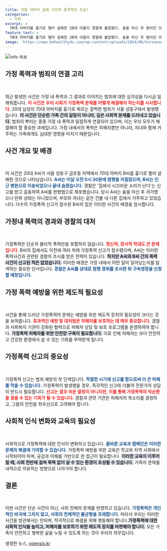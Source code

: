 ```yaml
---
title: 아들 아버지 살해 사건의 충격적인 진실!
categories:
  - 사회
excerpt: >
  70대 아버지를 흉기로 찔러 살해한 20대 아들이 경찰에 붙잡혔다. 술을 마신 후 벌어진 이 끔찍한 사건의 배경엔 가정폭력의 그림자가 있었다. 경찰 조사가 이어지는 가운데, A씨의 범행 동기는 무엇인지 궁금증이 커지고 있다.
feature_text: >
  70대 아버지를 흉기로 찔러 살해한 20대 아들이 경찰에 붙잡혔다. 술을 마신 후 벌어진 이 끔찍한 사건의 배경엔 가정폭력의 그림자가 있었다. 경찰 조사가 이어지는 가운데, A씨의 범행 동기는 무엇인지 궁금증이 커지고 있다.
image: 'https://www.behealthy4u.com/wp-content/uploads/2024/06/koreanews.jpg'
---
```


<p><img src="https://www.behealthy4u.com/wp-content/uploads/2024/06/koreanews.jpg" alt="info 속보" /></p>

<h2 data-ke-size="size26">가정 폭력과 범죄의 연결 고리</h2>

<p data-ke-size="size16">&nbsp;</p>

<p>최근 발생한 사건은 가정 내 폭력과 그 결과로 이어지는 범죄에 대한 심각성을 다시금 일깨워줍니다. <b><span style="color: #ee2323;">이 사건은 우리 사회가 가정폭력 문제를 어떻게 해결해야 하는지를 시사합니다.</span></b> 20대 남성이 70대 아버지를 흉기로 찌르는 끔찍한 범죄가 서울 성동구에서 발생했습니다. <b><span style="background-color: #21538527;">이 사건은 단순한 가족 간의 갈등이 아니라, 깊은 사회적 문제를 드러내고 있습니다.</span></b> 범죄의 뿌리는 종종 가정 내 폭력과 밀접하게 연결되어 있으며, 이는 우리 모두가 해결해야 할 중요한 과제입니다. 가정 내에서의 폭력은 피해자뿐만 아니라, 자녀와 함께 거주하는 가족에게도 심대한 영향을 미치기 때문입니다. </p>

<h2 data-ke-size="size26">사건 개요 및 배경</h2>

<p data-ke-size="size16">&nbsp;</p>

<p>이 사건은 20대 A씨가 서울 성동구 금호동 자택에서 70대 아버지 B씨를 흉기로 찔러 살해한 것으로 나타났습니다. <b><span style="color: #1a5490;">A씨는 이날 오전 0시 30분에 범행을 저질렀으며, B씨는 인근 병원으로 이송되었으나 끝내 숨졌습니다.</span></b> 경찰은 '집에서 시끄러운 소리가 난다'는 신고를 받고 출동하여 A씨를 현행범으로 체포했습니다. 당시 A씨는 술을 마신 후 귀가했으나 만취 상태는 아니었으며, 부모와 자녀는 같은 건물 내 다른 집에서 거주하고 있었습니다. 다수의 가정폭력 신고가 접수된 B씨의 집은 이러한 사건의 배경을 암시합니다.</p>

<h2 data-ke-size="size26">가정내 폭력의 경과와 경찰의 대처</h2>

<p data-ke-size="size16">&nbsp;</p>

<p>가정폭력은 단순히 물리적 폭력만을 포함하지 않습니다. <b><span style="color: #ee2323;">정신적, 정서적 학대도 큰 문제입니다.</span></b> B씨의 집에서도 이전에 여러 차례 가정폭력 신고가 접수됐으며, A씨는 이러한 폭력사건과 관련된 경찰의 조사를 받은 전력이 있습니다. <b><span style="background-color: #21538527;">하지만 A씨와 B씨 간의 폭력 사건이 신고된 적은 없었습니다.</span></b>  이러한 배경은 가정 내에서 어떤 일이 일어났는지를 탐색하는 중요한 단서입니다. <b><span style="color: #1a5490;">경찰은 A씨를 상대로 범행 경위를 조사한 뒤 구속영장을 신청할 예정입니다.</span></b></p>

<h2 data-ke-size="size26">가정 폭력 예방을 위한 제도적 필요성</h2>

<p data-ke-size="size16">&nbsp;</p>

<p>사건을 통해 드러난 가정폭력의 문제는 예방을 위한 제도적 장치의 필요성이 크다는 것을 보여줍니다. <b><span style="color: #ee2323;">효과적인 예방 및 대처법은 피해자를 보호하는 데 매우 중요합니다.</span></b> 경찰과 사회복지 기관이 강화된 협력으로 피해자 상담 및 보호 프로그램을 운영하여야 합니다. <b><span style="background-color: #21538527;">가정폭력 피해자를 위한 안전망 구축이 필요합니다.</span></b> 이로 인해 피해자는 보다 안전하고 건강한 환경에서 살 수 있는 기회를 부여받게 됩니다.</p>

<h2 data-ke-size="size26">가정폭력 신고의 중요성</h2>

<p data-ke-size="size16">&nbsp;</p>

<p>가정폭력 신고는 범죄 예방의 첫 단계입니다. <b><span style="color: #1a5490;">적절한 시기에 신고를 함으로써 더 큰 피해를 막을 수 있습니다.</span></b> 가정폭력이 발생했을 경우, 즉각적인 신고와 더불어 전문가의 상담이 반드시 필요합니다. <b><span style="color: #ee2323;">신고는 결코 쉬운 결정이 아니지만, 이를 통해 가정폭력의 악순환을 끊을 수 있는 기회가 될 수 있습니다.</span></b> 경찰과 관련 기관은 피해자의 목소리를 경청하고, 그들의 안전을 최우선으로 고려해야 합니다.</p>

<h2 data-ke-size="size26">사회적 인식 변화와 교육의 필요성</h2>

<p data-ke-size="size16">&nbsp;</p>

<p>사회적으로 가정폭력에 대한 인식이 변화하고 있습니다. <b><span style="color: #1a5490;">올바른 교육과 캠페인은  이러한 문제의 해결에 기여할 수 있습니다.</span></b> 가정폭력 예방을 위한 교육은 학교와 지역 사회에서 시작되어야 하며, 공감과 이해를 기반으로 한 접근이 필요합니다. <b><span style="background-color: #21538527;">이러한 교육이 이루어질 때, 사회 전반에 걸쳐 폭력 없이 살 수 있는 환경이 조성될 수 있습니다.</span></b> 가족의 문제를 내적으로 치유하는 방향으로 나아가야 합니다.</p>

<h2 data-ke-size="size26">결론</h2>

<p data-ke-size="size16">&nbsp;</p>

<p>이번 사건은 단순 사건이 아닌, 사회 전체의 문제를 반영하고 있습니다. <b><span style="color: #1a5490;">가정폭력은 개인적인 비극에 그치지 않고, 사회의 전체적인 불균형을 초래합니다.</span></b> 따라서 우리는 이러한 사건을 방관해서는 안되며, 적극적으로 해결을 위해 행동해야 합니다.<b><span style="background-color: #21538527;">가정폭력에 대한 사회적 인식을 높이고, 피해자를 보호하기 위한 제도적 장치를 마련해야 합니다.</span></b> 모든 가족이 안전하고 행복한 삶을 누릴 수 있도록 하는 것이 우리의 의무입니다.</p>
생생한 뉴스, <a href="https://opensis.kr" rel="dofollow">opensis.kr</a>


